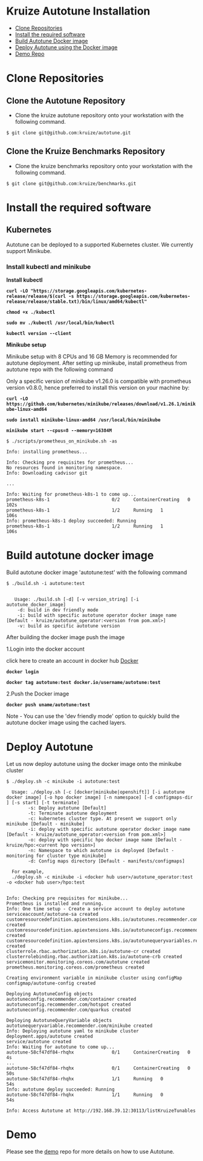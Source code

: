 # Kruize Autotune Installation

- [Clone Repositories](#Clone-Repositories)
- [Install the required software](#Install-the-required-software)
- [Build Autotune Docker image](#build-autotune-docker-image)
- [Deploy Autotune using the Docker image](#deploy-autotune)
- [Demo Repo](#demo)


# Clone Repositories

## Clone the Autotune Repository

- Clone the kruize autotune repository onto your workstation with the following command.
```
$ git clone git@github.com:kruize/autotune.git
```

## Clone the Kruize Benchmarks Repository 

- Clone the kruize benchmarks repository onto your workstation with the following command.
```
$ git clone git@github.com:kruize/benchmarks.git
```

# Install the required software

## Kubernetes

Autotune can be deployed to a supported Kubernetes cluster. We currently support Minikube.

### Install kubectl and minikube

**Install kubectl**

**`curl -LO "https://storage.googleapis.com/kubernetes-release/release/$(curl -s https://storage.googleapis.com/kubernetes-release/release/stable.txt)/bin/linux/amd64/kubectl"
`**

**`chmod +x ./kubectl`**

**`sudo mv ./kubectl /usr/local/bin/kubectl`**

**`kubectl version --client`**

**Minikube setup**

Minikube setup with 8 CPUs and 16 GB Memory is recommended for autotune deployment. After setting up minikube, install prometheus from autotune repo with the following command

Only a specific version of minikube v1.26.0 is compatible with prometheus version v0.8.0, hence preferred to install this version on
your machine by:

**`curl -LO https://github.com/kubernetes/minikube/releases/download/v1.26.1/minikube-linux-amd64`**

**`sudo install minikube-linux-amd64 /usr/local/bin/minikube`**

**`minikube start --cpus=8 --memory=16384M`**

```
$ ./scripts/prometheus_on_minikube.sh -as 

Info: installing prometheus...

Info: Checking pre requisites for prometheus...
No resources found in monitoring namespace.
Info: Downloading cadvisor git

...

Info: Waiting for prometheus-k8s-1 to come up...
prometheus-k8s-1                       0/2     ContainerCreating   0          102s
prometheus-k8s-1                       1/2     Running   1          106s
Info: prometheus-k8s-1 deploy succeeded: Running
prometheus-k8s-1                       1/2     Running   1          106s
```

# Build autotune docker image

Build autotune docker image 'autotune:test' with the following command

```
$ ./build.sh -i autotune:test


   Usage: ./build.sh [-d] [-v version_string] [-i autotune_docker_image]
	-d: build in dev friendly mode
	-i: build with specific autotune operator docker image name [Default - kruize/autotune_operator:<version from pom.xml>]
	-v: build as specific autotune version

```

After building the docker image push the image

1.Login into the docker account

click here to create an account in docker hub [Docker](https://hub.docker.com/)

**`docker login`**

**`docker tag autotune:test docker.io/username/autotune:test`**

2.Push the Docker image

**`docker push uname/autotune:test`**

Note - You can use the 'dev friendly mode' option to quickly build the autotune docker image using the cached layers.


# Deploy Autotune

Let us now deploy autotune using the docker image onto the minikube cluster

```
$ ./deploy.sh -c minikube -i autotune:test

  Usage: ./deploy.sh [-c [docker|minikube|openshift]] [-i autotune docker image] [-o hpo docker image] [-n namespace] [-d configmaps-dir ] [-s start] [-t terminate]
        -s: Deploy autotune [Default]
        -t: Terminate autotune deployment
        -c: kubernetes cluster type. At present we support only minikube [Default - minikube]
        -i: deploy with specific autotune operator docker image name [Default - kruize/autotune_operator:<version from pom.xml>]
        -o: deploy with specific hpo docker image name [Default - kruize/hpo:<current hpo version>]
        -n: Namespace to which autotune is deployed [Default - monitoring for cluster type minikube]
        -d: Config maps directory [Default - manifests/configmaps]

  For example,
  ./deploy.sh -c minikube -i <docker hub user>/autotune_operator:test -o <docker hub user>/hpo:test


Info: Checking pre requisites for minikube...
Prometheus is installed and running.
Info: One time setup - Create a service account to deploy autotune
serviceaccount/autotune-sa created
customresourcedefinition.apiextensions.k8s.io/autotunes.recommender.com created
customresourcedefinition.apiextensions.k8s.io/autotuneconfigs.recommender.com created
customresourcedefinition.apiextensions.k8s.io/autotunequeryvariables.recommender.com created
clusterrole.rbac.authorization.k8s.io/autotune-cr created
clusterrolebinding.rbac.authorization.k8s.io/autotune-crb created
servicemonitor.monitoring.coreos.com/autotune created
prometheus.monitoring.coreos.com/prometheus created

Creating environment variable in minikube cluster using configMap
configmap/autotune-config created

Deploying AutotuneConfig objects
autotuneconfig.recommender.com/container created
autotuneconfig.recommender.com/hotspot created
autotuneconfig.recommender.com/quarkus created

Deploying AutotuneQueryVariable objects
autotunequeryvariable.recommender.com/minikube created
Info: Deploying autotune yaml to minikube cluster
deployment.apps/autotune created
service/autotune created
Info: Waiting for autotune to come up...
autotune-58cf47df84-rhqhx              0/1     ContainerCreating   0          4s
...
autotune-58cf47df84-rhqhx              0/1     ContainerCreating   0          50s
autotune-58cf47df84-rhqhx              1/1     Running   0          54s
Info: autotune deploy succeeded: Running
autotune-58cf47df84-rhqhx              1/1     Running   0          54s

Info: Access Autotune at http://192.168.39.12:30113/listKruizeTunables
```

# Demo

Please see the [demo](https://github.com/kruize/kruize-demos) repo for more details on how to use Autotune.
